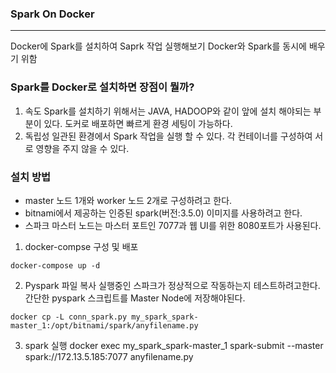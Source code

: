 ### Spark On Docker
----
Docker에 Spark를 설치하여 Saprk 작업 실행해보기
Docker와 Spark를 동시에 배우기 위함

### Spark를 Docker로 설치하면 장점이 뭘까?
1. 속도
Spark를 설치하기 위해서는 JAVA, HADOOP와 같이 앞에 설치 해야되는 부분이 있다. 
도커로 배포하면 빠르게 환경 세팅이 가능하다. 
2. 독립성
일관된 환경에서 Spark 작업을 실행 할 수 있다. 각 컨테이너를 구성하여 서로 영향을 주지 않을 수 있다.

### 설치 방법
- master 노드 1개와 worker 노드 2개로 구성하려고 한다.
- bitnami에서 제공하는 인증된 spark(버전:3.5.0) 이미지를 사용하려고 한다.
- 스파크 마스터 노드는 마스터 포트인 7077과 웹 UI를 위한 8080포트가 사용된다.
1. docker-compse 구성 및 배포
```
docker-compose up -d
```
2. Pyspark 파일 복사
실행중인 스파크가 정상적으로 작동하는지 테스트하려고한다.
간단한 pyspark 스크립트를 Master Node에 저장해야된다.
```
docker cp -L conn_spark.py my_spark_spark-master_1:/opt/bitnami/spark/anyfilename.py
```
3. spark 실행
docker exec my_spark_spark-master_1 spark-submit --master spark://172.13.5.185:7077 anyfilename.py

